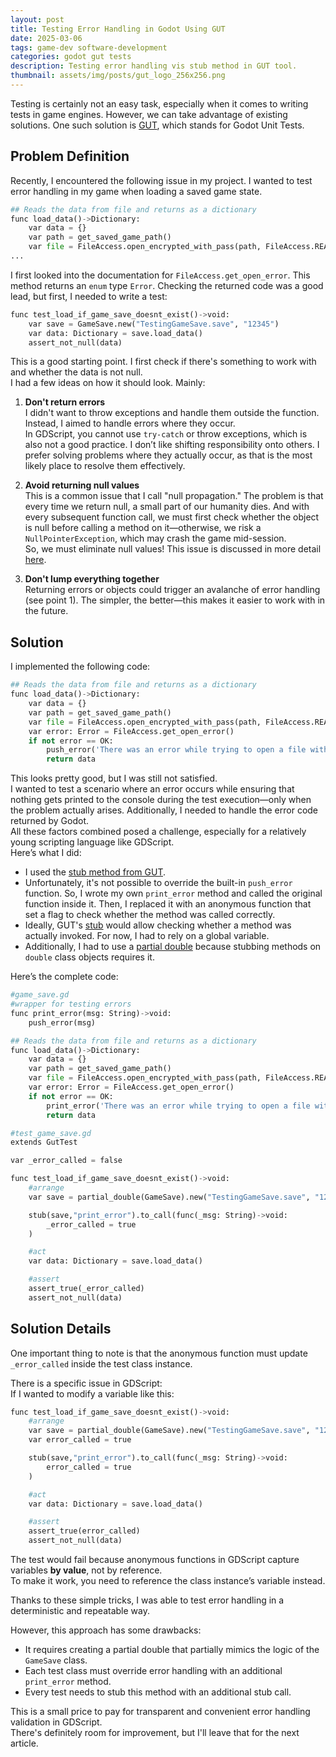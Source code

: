 ```yaml
---
layout: post
title: Testing Error Handling in Godot Using GUT
date: 2025-03-06
tags: game-dev software-development
categories: godot gut tests
description: Testing error handling vis stub method in GUT tool.
thumbnail: assets/img/posts/gut_logo_256x256.png
---
```


Testing is certainly not an easy task, especially when it comes to writing tests in game engines. However, we can take advantage of existing solutions. One such solution is [GUT](https://github.com/bitwes/Gut), which stands for Godot Unit Tests.

## Problem Definition

Recently, I encountered the following issue in my project. I wanted to test error handling in my game when loading a saved game state.

```py
## Reads the data from file and returns as a dictionary
func load_data()->Dictionary:
    var data = {}
    var path = get_saved_game_path()
    var file = FileAccess.open_encrypted_with_pass(path, FileAccess.READ, _password)
...
```

I first looked into the documentation for `FileAccess.get_open_error`. This method returns an `enum` type `Error`. Checking the returned code was a good lead, but first, I needed to write a test:

```py
func test_load_if_game_save_doesnt_exist()->void:
    var save = GameSave.new("TestingGameSave.save", "12345")
    var data: Dictionary = save.load_data()
    assert_not_null(data)
```

This is a good starting point. I first check if there's something to work with and whether the data is not null.  
I had a few ideas on how it should look. Mainly:

1. **Don't return errors**  
   I didn't want to throw exceptions and handle them outside the function. Instead, I aimed to handle errors where they occur.  
   In GDScript, you cannot use `try-catch` or throw exceptions, which is also not a good practice. I don’t like shifting responsibility onto others. I prefer solving problems where they actually occur, as that is the most likely place to resolve them effectively.

2. **Avoid returning null values**  
   This is a common issue that I call "null propagation." The problem is that every time we return null, a small part of our humanity dies. And with every subsequent function call, we must first check whether the object is null before calling a method on it—otherwise, we risk a `NullPointerException`, which may crash the game mid-session.  
   So, we must eliminate null values! This issue is discussed in more detail [here](https://hackernoon.com/null-the-billion-dollar-mistake-8t5z32d6).

3. **Don't lump everything together**  
   Returning errors or objects could trigger an avalanche of error handling (see point 1). The simpler, the better—this makes it easier to work with in the future.

## Solution

I implemented the following code:

```py
## Reads the data from file and returns as a dictionary
func load_data()->Dictionary:
    var data = {}
    var path = get_saved_game_path()
    var file = FileAccess.open_encrypted_with_pass(path, FileAccess.READ, _password)
    var error: Error = FileAccess.get_open_error()
    if not error == OK:
        push_error('There was an error while trying to open a file with the following error code: ' + var_to_str(error))
        return data
```

This looks pretty good, but I was still not satisfied.  
I wanted to test a scenario where an error occurs while ensuring that nothing gets printed to the console during the test execution—only when the problem actually arises. Additionally, I needed to handle the error code returned by Godot.  
All these factors combined posed a challenge, especially for a relatively young scripting language like GDScript.  
Here’s what I did:

- I used the [stub method from GUT](https://gut.readthedocs.io/en/latest/Stubbing.html#to-call-callable).
- Unfortunately, it's not possible to override the built-in `push_error` function. So, I wrote my own `print_error` method and called the original function inside it. Then, I replaced it with an anonymous function that set a flag to check whether the method was called correctly.
- Ideally, GUT's [stub](https://gut.readthedocs.io/en/latest/Stubbing.html#to-call-callable) would allow checking whether a method was actually invoked. For now, I had to rely on a global variable.
- Additionally, I had to use a [partial double](https://gut.readthedocs.io/en/latest/Partial-Doubles.html) because stubbing methods on `double` class objects requires it.

Here’s the complete code:

```py
#game_save.gd
#wrapper for testing errors
func print_error(msg: String)->void:
    push_error(msg)

## Reads the data from file and returns as a dictionary
func load_data()->Dictionary:
    var data = {}
    var path = get_saved_game_path()
    var file = FileAccess.open_encrypted_with_pass(path, FileAccess.READ, _password)
    var error: Error = FileAccess.get_open_error()
    if not error == OK:
        print_error('There was an error while trying to open a file with the following error code: ' + var_to_str(error))
        return data

#test_game_save.gd
extends GutTest

var _error_called = false

func test_load_if_game_save_doesnt_exist()->void:
    #arrange
    var save = partial_double(GameSave).new("TestingGameSave.save", "12345")

    stub(save,"print_error").to_call(func(_msg: String)->void:
        _error_called = true
    )

    #act
    var data: Dictionary = save.load_data()

    #assert
    assert_true(_error_called)
    assert_not_null(data)
```

## Solution Details

One important thing to note is that the anonymous function must update `_error_called` inside the test class instance.

There is a specific issue in GDScript:  
If I wanted to modify a variable like this:

```py
func test_load_if_game_save_doesnt_exist()->void:
    #arrange
    var save = partial_double(GameSave).new("TestingGameSave.save", "12345")
    var error_called = true

    stub(save,"print_error").to_call(func(_msg: String)->void:
        error_called = true
    )

    #act
    var data: Dictionary = save.load_data()

    #assert
    assert_true(error_called)
    assert_not_null(data)
```

The test would fail because anonymous functions in GDScript capture variables **by value**, not by reference.  
To make it work, you need to reference the class instance’s variable instead.

Thanks to these simple tricks, I was able to test error handling in a deterministic and repeatable way.

However, this approach has some drawbacks:

- It requires creating a partial double that partially mimics the logic of the `GameSave` class.
- Each test class must override error handling with an additional `print_error` method.
- Every test needs to stub this method with an additional stub call.

This is a small price to pay for transparent and convenient error handling validation in GDScript.  
There's definitely room for improvement, but I'll leave that for the next article.
